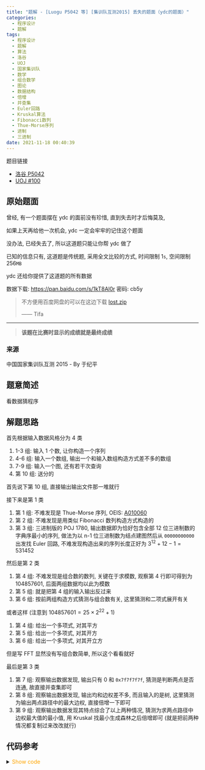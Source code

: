 ```yaml
---
title: "题解 - [Luogu P5042 等] [集训队互测2015] 丢失的题面（ydc的题面）"
categories:
  - 程序设计
  - 题解
tags:
  - 程序设计
  - 题解
  - 算法
  - 洛谷
  - UOJ
  - 国家集训队
  - 数学
  - 组合数学
  - 图论
  - 数据结构
  - 倍增
  - 并查集
  - Euler回路
  - Kruskal算法
  - Fibonacci数列
  - Thue-Morse序列
  - 进制
  - 三进制
date: 2021-11-18 00:40:39
---
```


题目链接

- [洛谷 P5042](https://www.luogu.com.cn/problem/P5042)
- [UOJ #100](https://uoj.ac/problem/100)

<!-- more -->

## 原始题面

曾经, 有一个题面摆在 ydc 的面前没有珍惜, 直到失去时才后悔莫及,

如果上天再给他一次机会, ydc 一定会牢牢的记住这个题面

没办法, 已经失去了, 所以这道题只能让你帮 ydc 做了

已知的信息只有, 这道题是传统题, 采用全文比较的方式, 时间限制 $1\texttt{s}$, 空间限制 $256\texttt{MB}$

ydc 还给你提供了这道题的所有数据

数据下载: <https://pan.baidu.com/s/1kT8Al0r> 密码: cb5y

> 不方便用百度网盘的可以在这边下载 [lost.zip](lost.zip)
>
> —— Tifa

---

> **该题在比赛时显示的成绩就是最终成绩**

### 来源

中国国家集训队互测 2015 - By 于纪平

## 题意简述

看数据猜程序

## 解题思路

首先根据输入数据风格分为 4 类

1. 1-3 组: 输入 1 个数, 让你构造一个序列
1. 4-6 组: 输入一个数组, 输出一个和输入数组构造方式差不多的数组
1. 7-9 组: 输入一个图, 还有若干次查询
1. 第 10 组: 送分的

首先说下第 10 组, 直接输出输出文件那一堆就行

接下来是第 1 类

1. 第 1 组: 不难发现是 Thue-Morse 序列, OEIS: [A010060](https://oeis.org/search?q=A010060)
1. 第 2 组: 不难发现是用类似 Fibonacci 数列构造方式构造的
1. 第 3 组: 三进制版的 POJ 1780, 输出数据即为恰好包含全部 12 位三进制数的字典序最小的序列, 做法为以 n-1 位三进制数为结点建图然后从 `00000000000` 出发找 Euler 回路, 不难发现构造出来的序列长度正好为 $3^{12}+12-1=531452$

然后是第 2 类

1. 第 4 组: 不难发现是组合数的数列, 关键在于求模数, 观察第 4 行即可得到为 104857601, 后面两组数据均以此为模数
1. 第 5 组: 就是把第 4 组的输入输出反过来
1. 第 6 组: 按前两组构造方式猜测与组合数有关, 这里猜测和二项式展开有关

或者这样 (注意到 $104857601 = 25\times 2^{22}+1$)

1. 第 4 组: 给出一个多项式, 对其平方
1. 第 5 组: 给出一个多项式, 对其开方
1. 第 6 组: 给出一个多项式, 对其开立方

但是写 FFT 显然没有写组合数简单, 所以这个看看就好

最后是第 3 类

1. 第 7 组: 观察输出数据发现, 输出只有 0 和 `0x7f7f7f7f`, 猜测是判断两点是否连通, 故直接并查集即可
1. 第 8 组: 观察输出数据发现, 输出均和边权差不多, 而且输入的是树, 这里猜测为输出两点路径中的最大边权, 直接倍增一下即可
1. 第 9 组: 观察输出数据发现其特点综合了以上两种情况, 猜测为求两点路径中边权最大值的最小值, 用 Kruskal 找最小生成森林之后倍增即可 (就是把前两种情况都复制过来改改就行)

## 代码参考

<details>
<summary><font color='orange'>Show code</font></summary>

```cpp
/*
 * @Author: Tifa
 * @LastEditTime: 2021-06-03 14:02:01
 * @Description: Luogu P5042, UOJ 100
 */

#include <bits/stdc++.h>
using namespace std;

namespace Subtask_1 {
void main() {
    vector<bool> vb;
    vb.reserve(1 << 22);
    vb.push_back(false);
    for (int i = 0; i < 22; ++i)
        for (auto it = vb.begin(); it != vb.begin() + (1 << i); ++it) vb.push_back(!*it);
    for (auto i : vb) cout << (i ? '1' : '0');
    cout << '\n';
}
}  // namespace Subtask_1

namespace Subtask_2 {
void main() {
    string a("0"), b("1"), c;
    for (int i = 1; i < 33; ++i) {
        c = a + b;
        a = b;
        b = c;
    }
    cout << a << '\n';
}
}  // namespace Subtask_2

namespace Subtask_3 {
const int n = 12;
// 3**(n-1)
const int m = 177147;

int node[m + 1];
stack<int> s;
inline void f(int v) {
    int w;
    while (node[v] < 3) {
        s.push(w = 3 * v + node[v]++);
        v = w % m;
    }
}

// POJ 1780
void main() {
    // if (n == 1) { cout << "012\n"; return; }
    string ans;
    f(0);
    int w;
    while (!s.empty()) {
        w = s.top();
        s.pop();
        ans.push_back(w % 3 + '0');
        f(w / 3);
    }
    ans += string(n - 1, '0');
    reverse(ans.begin(), ans.end());
    cout << ans << '\n';
}
}  // namespace Subtask_3

namespace Subtask_4 {
const int p = 104857601, n = 131072, n2 = n * 2;
int inv[n2 + 1];

void main() {
    inv[1] = 1;
    for (int i = 2; i <= n2; ++i) inv[i] = (int64_t)(p - p / i) * inv[p % i] % p;
    vector<int> v;
    v.reserve(n + 1);
    v.push_back(1);
    for (int i = 1; i <= n; ++i) v.push_back(1ll * v.back() * (n2 - i + 1) % p * inv[i] % p);
    cout << n2 << '\n';
    for (auto i : v) cout << i << '\n';
    for (auto it = v.rbegin() + 1; it != v.rend(); ++it) cout << *it << '\n';
}
}  // namespace Subtask_4

namespace Subtask_5 {
const int p = 104857601, n = 131072, n2 = n * 2;
int inv[n2 + 1];

void main() {
    inv[1] = 1;
    for (int i = 2; i <= n2; ++i) inv[i] = (int64_t)(p - p / i) * inv[p % i] % p;
    vector<int> v;
    v.reserve(n + 1);
    v.push_back(1);
    for (int i = 1; i <= n; ++i) v.push_back(1ll * v.back() * (n - i + 1) % p * inv[i] % p);
    cout << n << '\n';
    for (int i = 0; i <= n; ++i) cout << (i % 2 ? p - v[i] : v[i]) << '\n';
}
}  // namespace Subtask_5

namespace Subtask_6 {
const int p = 104857601, a = 23333333, b = 33333333;

inline constexpr int64_t qpow(int64_t a, int64_t b) {
    int64_t res(1);
    for (; b; b >>= 1, (a *= a) %= p)
        if (b & 1) (res *= a) %= p;
    return res;
}

const int inv_a = qpow(a, p - 2);
const int n = 177147;
int inv[n + 1];

void main() {
    inv[1] = 1;
    for (int i = 2; i <= n; ++i) inv[i] = (int64_t)(p - p / i) * inv[p % i] % p;
    int64_t res = qpow(a, n);
    cout << n << '\n'
         << res << '\n';
    for (int i = 1; i <= n; ++i) cout << (res = res * inv_a % p * b % p * (n - i + 1) % p * inv[i] % p) << '\n';
}
}  // namespace Subtask_6

namespace Subtask_7 {
const int n = 100000, m = 100000, q = 200000;

int dsu[n + 1];
int find(int x) { return x == dsu[x] ? dsu[x] : dsu[x] = find(dsu[x]); }
void merge(int x, int y) { dsu[find(x)] = find(y); }

void main() {
    for (int i = 1; i <= n; ++i) dsu[i] = i;
    for (int i = 0, x, y; i < m; ++i) {
        cin >> x >> y;
        merge(x, y);
    }
    for (int i = 0, x, y; i < q; ++i) {
        cin >> x >> y;
        cout << (find(x) == find(y) ? "0\n" : "2139062143\n");
    }
}
}  // namespace Subtask_7

namespace Subtask_8 {
const int n = 100000, m = 99999, q = 200000;
const int lbn = log2(n);

struct Edge {
    int w, to, next;
    Edge(int _w = 0, int _to = 0, int _next = 0) : w(_w), to(_to), next(_next) {}
} e[2 * m + 1];
int head[n + 1], cnt_edge;
void addEdge(int x, int y, int w = 1) {
    e[++cnt_edge] = Edge(w, y, head[x]);
    head[x] = cnt_edge;
}

#define _for_graph(head, e, i, now) for (int i = head[now], to = e[i].to; i; to = e[i = e[i].next].to)

int acstr[n + 1][lbn + 1], max_w[n + 1][lbn + 1], dep[n + 1];

void multiply(int now, int fa) {
    dep[now] = dep[acstr[now][0] = fa] + 1;
    for (int i = 0; i < lbn; ++i) {
        acstr[now][i + 1] = acstr[acstr[now][i]][i];
        max_w[now][i + 1] = max(max_w[now][i], max_w[acstr[now][i]][i]);
    }
    _for_graph(head, e, i, now) {
        if (to == fa) continue;
        max_w[to][0] = e[i].w;
        multiply(to, now);
    }
}

int get_res(int x, int y) {
    if (dep[x] < dep[y]) swap(x, y);
    int ans = 0;
    for (int i = lbn; ~i; --i)
        if (dep[acstr[x][i]] >= dep[y]) {
            ans = max(ans, max_w[x][i]);
            x = acstr[x][i];
        }
    if (x == y) return ans;
    for (int i = lbn; ~i; --i)
        if (acstr[x][i] != acstr[y][i]) {
            ans = max(ans, max(max_w[x][i], max_w[y][i]));
            x = acstr[x][i];
            y = acstr[y][i];
        }
    return max(ans, max(max_w[x][0], max_w[y][0]));
}

void main() {
    for (int i = 0, x, y, w; i < m; ++i) {
        cin >> x >> y >> w;
        addEdge(x, y, w);
        addEdge(y, x, w);
    }
    multiply(1, 0);
    for (int i = 0, x, y; i < q; ++i) {
        cin >> x >> y;
        cout << get_res(x, y) << '\n';
    }
}

#undef _for_graph
}  // namespace Subtask_8

namespace Subtask_9 {
const int n = 50000, m = 100000, q = 200000;
const int lbn = log2(n);

struct Edge {
    int w, to, next;
    Edge(int _w = 0, int _to = 0, int _next = 0) : w(_w), to(_to), next(_next) {}
} e[2 * m + 1];
int head[n + 1], cnt_edge;
void addEdge(int x, int y, int w = 1) {
    e[++cnt_edge] = Edge(w, y, head[x]);
    head[x] = cnt_edge;
}

#define _for_graph(head, e, i, now) for (int i = head[now], to = e[i].to; i; to = e[i = e[i].next].to)

int dsu[n + 1];
int find(int x) { return x == dsu[x] ? dsu[x] : dsu[x] = find(dsu[x]); }
void merge(int x, int y) { dsu[find(x)] = find(y); }

int acstr[n + 1][lbn + 1], max_w[n + 1][lbn + 1], dep[n + 1];

void multiply(int now, int fa) {
    dep[now] = dep[acstr[now][0] = fa] + 1;
    for (int i = 0; i < lbn; ++i) {
        acstr[now][i + 1] = acstr[acstr[now][i]][i];
        max_w[now][i + 1] = max(max_w[now][i], max_w[acstr[now][i]][i]);
    }
    _for_graph(head, e, i, now) {
        if (to == fa) continue;
        max_w[to][0] = e[i].w;
        multiply(to, now);
    }
}

int get_res(int x, int y) {
    if (dep[x] < dep[y]) swap(x, y);
    int ans = 0;
    for (int i = lbn; ~i; --i)
        if (dep[acstr[x][i]] >= dep[y]) {
            ans = max(ans, max_w[x][i]);
            x = acstr[x][i];
        }
    if (x == y) return ans;
    for (int i = lbn; ~i; --i)
        if (acstr[x][i] != acstr[y][i]) {
            ans = max(ans, max(max_w[x][i], max_w[y][i]));
            x = acstr[x][i];
            y = acstr[y][i];
        }
    return max(ans, max(max_w[x][0], max_w[y][0]));
}

struct Node {
    int x, y, w;

    bool operator<(const Node& rhs) const { return w < rhs.w; }
} data[m];

void main() {
    for (int i = 1; i <= n; ++i) dsu[i] = i;
    for (int i = 0; i < m; ++i) cin >> data[i].x >> data[i].y >> data[i].w;
    sort(data, data + m);
    for (int i = 0; i < m; ++i)
        if (find(data[i].x) != find(data[i].y)) {
            merge(data[i].x, data[i].y);
            addEdge(data[i].x, data[i].y, data[i].w);
            addEdge(data[i].y, data[i].x, data[i].w);
        }
    for (int i = 1; i <= n; ++i)
        if (!dep[i]) multiply(i, 0);
    for (int i = 0, x, y; i < q; ++i) {
        cin >> x >> y;
        if (find(x) != find(y)) {
            cout << "2139062143\n";
            continue;
        }
        cout << get_res(x, y) << '\n';
    }
}

#undef _for_graph
}  // namespace Subtask_9

namespace Subtask_10 {
void main() {
    cout << "Your program should output itself here.\n"
            "Sounds very difficult, yeah?\n"
            "Anyway, good luck!\n";
}
}  // namespace Subtask_10

#define _run_return(expressions) return (expressions), 0

int main() {
    ios::sync_with_stdio(false);
    cin.tie(nullptr);
    cout.tie(nullptr);
    string _;
    getline(cin, _);
    if (_.front() == 'M') _run_return(Subtask_10::main());
    if (_ == "22") _run_return(Subtask_1::main());
    if (_ == "33") _run_return(Subtask_2::main());
    if (_ == "12") _run_return(Subtask_3::main());
    if (_ == "131072") _run_return(Subtask_4::main());
    if (_ == "262144") _run_return(Subtask_5::main());
    if (_ == "531441") _run_return(Subtask_6::main());
    if (_ == "100000 100000 200000") _run_return(Subtask_7::main());
    if (_ == "100000 99999 200000") _run_return(Subtask_8::main());
    if (_ == "50000 100000 200000") _run_return(Subtask_9::main());
    return 1;
}
```

</details>
